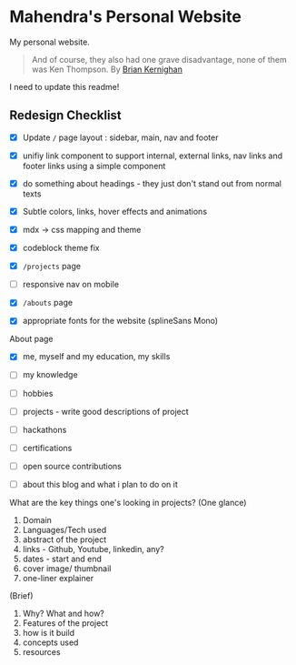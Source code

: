 # Mahendra's Personal Website
My personal website.

> And of course, they also had one grave disadvantage, none of them was Ken Thompson. 
By [Brian Kernighan](https://youtu.be/NTfOnGZUZDk)

I need to update this readme!

## Redesign Checklist
- [x] Update `/` page layout : sidebar, main, nav and footer
- [x] unifiy link component to support internal, external links, nav links and footer links using a simple component
- [x] do something about headings - they just don't stand out from normal texts
- [x] Subtle colors, links, hover effects and animations
- [x] mdx -> css mapping and theme
- [x] codeblock theme fix
- [x] `/projects` page
- [ ] responsive nav on mobile
- [x] `/abouts` page
- [x] appropriate fonts for the website (splineSans Mono)


About page
- [x] me, myself and my education, my skills
- [ ] my knowledge
- [ ] hobbies
- [ ] projects - write good descriptions of project
- [ ] hackathons
- [ ] certifications
- [ ] open source contributions
- [ ] about this blog and what i plan to do on it


What are the key things one's looking in projects?
(One glance)
1. Domain
2. Languages/Tech used
3. abstract of the project
4. links - Github, Youtube, linkedin, any?
5. dates - start and end
6. cover image/ thumbnail
7. one-liner explainer

(Brief)
1. Why? What and how?
2. Features of the project
3. how is it build
4. concepts used
5. resources